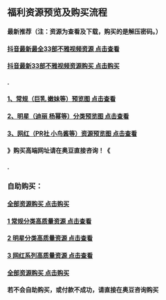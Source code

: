 ## 福利资源预览及购买流程

#### 最新推荐（注：资源为查看及下载，购买的是解压密码。）
#### [抖音最新最全33部不雅视频资源 点击查看](https://pan.baidu.com/s/1p8g5RyZML1jITiIvD4nNtA)
#### [抖音最新33部不雅视频资源购买 点击购买](https://www.fakajun.com/space/1776898375.html)
#### .
#### [1、常规（巨乳 嫩妹等）预览图 点击查看](http://t.cn/Re8mvov)
#### [2、明星（迪丽 杨幂等）分类预览图 点击查看](http://t.cn/Rexm4R2)
#### [3、网红（PR社 小鸟酱等）资源预览图 点击查看](http://t.cn/RexmcYh)

#### 》购买高端网址请在奥豆直接咨询！《
#### .
###  自助购买：
#### [全部资源购买 点击购买](https://www.fakajun.com/space/1776898375.html)
#### [1 常规分类高质量资源 点击查看](https://pan.baidu.com/s/15_HMDUEEpccfy6ZqWRr7yQ)
#### [2 明星分类高质量资源 点击查看](https://pan.baidu.com/s/1cDHoipm4pRmLZMq0ECiMdg)
#### [3 网红系列高质量资源 点击查看](https://pan.baidu.com/s/157AHLmwPoqL4RHI_o57Gvg)
#### [全部资源购买 点击购买](https://www.fakajun.com/space/1776898375.html)

#### 若不会自助购买，或付款不成功，请直接在奥豆咨询购买

